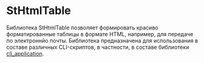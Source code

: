 # StHtmlTable

Библиотека StHtmlTable позволяет формировать красиво форматированные таблицы в формате HTML, например,
для передаче по электроннйо почты. Библиотека предназначена для использования в составе различных CLI-скриптов,
в частности, в составе библиотеки [cli_application](https://github.com/StanZhuravlev/cli_application).

